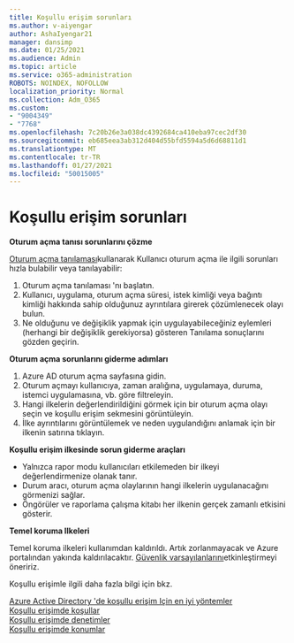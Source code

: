 ```yaml
---
title: Koşullu erişim sorunları
ms.author: v-aiyengar
author: AshaIyengar21
manager: dansimp
ms.date: 01/25/2021
ms.audience: Admin
ms.topic: article
ms.service: o365-administration
ROBOTS: NOINDEX, NOFOLLOW
localization_priority: Normal
ms.collection: Adm_O365
ms.custom:
- "9004349"
- "7768"
ms.openlocfilehash: 7c20b26e3a038dc4392684ca410eba97cec2df30
ms.sourcegitcommit: eb685eea3ab312d404d55bfd5594a5d6d68811d1
ms.translationtype: MT
ms.contentlocale: tr-TR
ms.lasthandoff: 01/27/2021
ms.locfileid: "50015005"
---
```

# <a name="conditional-access-issues"></a>Koşullu erişim sorunları

**Oturum açma tanısı sorunlarını çözme**

[Oturum açma tanılaması](https://portal.azure.com/#blade/Microsoft_AAD_IAM/ActiveDirectoryMenuBlade/diagnose/symptomId/ms_aad_dxp_signin_caDiagnoseAndSolveSummarySymptom)kullanarak Kullanıcı oturum açma ile ilgili sorunları hızla bulabilir veya tanılayabilir:

1. Oturum açma tanılaması 'nı başlatın.
1. Kullanıcı, uygulama, oturum açma süresi, istek kimliği veya bağıntı kimliği hakkında sahip olduğunuz ayrıntılara girerek çözümlenecek olayı bulun.
1. Ne olduğunu ve değişiklik yapmak için uygulayabileceğiniz eylemleri (herhangi bir değişiklik gerekiyorsa) gösteren Tanılama sonuçlarını gözden geçirin.

**Oturum açma sorunlarını giderme adımları** 

1. Azure AD oturum açma sayfasına gidin.
1. Oturum açmayı kullanıcıya, zaman aralığına, uygulamaya, duruma, istemci uygulamasına, vb. göre filtreleyin.
1. Hangi ilkelerin değerlendirildiğini görmek için bir oturum açma olayı seçin ve koşullu erişim sekmesini görüntüleyin.
1. İlke ayrıntılarını görüntülemek ve neden uygulandığını anlamak için bir ilkenin satırına tıklayın.

**Koşullu erişim ilkesinde sorun giderme araçları**

- Yalnızca rapor modu kullanıcıları etkilemeden bir ilkeyi değerlendirmenize olanak tanır.
- Durum aracı, oturum açma olaylarının hangi ilkelerin uygulanacağını görmenizi sağlar.
- Öngörüler ve raporlama çalışma kitabı her ilkenin gerçek zamanlı etkisini gösterir.

**Temel koruma Ilkeleri**

Temel koruma ilkeleri kullanımdan kaldırıldı. Artık zorlanmayacak ve Azure portalından yakında kaldırılacaktır. [Güvenlik varsayılanlarını](https://docs.microsoft.com/azure/active-directory/fundamentals/concept-fundamentals-security-defaults)etkinleştirmeyi öneririz.

Koşullu erişimle ilgili daha fazla bilgi için bkz.

[Azure Active Directory 'de koşullu erişim Için en iyi yöntemler](https://docs.microsoft.com/azure/active-directory/conditional-access/best-practices)  
 [Koşullu erişimde koşullar](https://docs.microsoft.com/azure/active-directory/conditional-access/best-practices)  
 [Koşullu erişimde denetimler](https://docs.microsoft.com/azure/active-directory/conditional-access/controls)  
 [Koşullu erişimde konumlar](https://docs.microsoft.com/azure/active-directory/conditional-access/location-condition)
